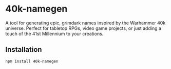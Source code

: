 # 40k-namegen
A tool for generating epic, grimdark names inspired by the Warhammer 40k universe. Perfect for tabletop RPGs, video game projects, or just adding a touch of the 41st Millennium to your creations.

## Installation

```bash
npm install 40k-namegen
